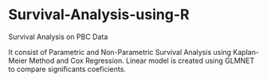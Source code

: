 # Survival-Analysis-using-R
Survival Analysis on PBC Data

It consist of Parametric and Non-Parametric Survival Analysis using Kaplan-Meier Method and Cox Regression.
Linear model is created using GLMNET to compare significants coeficients. 

